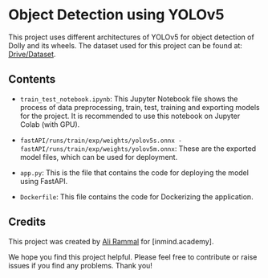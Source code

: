 # Object Detection using YOLOv5

This project uses different architectures of YOLOv5 for object detection of Dolly and its wheels. The dataset used for this project can be found at: [Drive/Dataset](https://drive.google.com/drive/folders/1lZOZFiL8jLFaShl1D616N3HCKCvWhjwS?usp=sharing).

## Contents

- `train_test_notebook.ipynb`: This Jupyter Notebook file shows the process of data preprocessing, train, test, training and exporting models for the project. It is recommended to use this notebook on Jupyter Colab (with GPU).

- `fastAPI/runs/train/exp/weights/yolov5s.onnx - fastAPI/runs/train/exp/weights/yolov5m.onnx`: These are the exported model files, which can be used for deployment.

- `app.py`: This is the file that contains the code for deploying the model using FastAPI.

- `Dockerfile`: This file contains the code for Dockerizing the application.

## Credits

This project was created by [Ali Rammal](https://github.com/rammalali) for [inmind.academy].

We hope you find this project helpful. Please feel free to contribute or raise issues if you find any problems. Thank you! 

